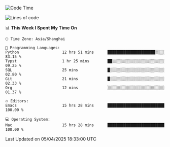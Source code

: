 <!--START_SECTION:waka-->
![Code Time](http://img.shields.io/badge/Code%20Time-2%2C615%20hrs%206%20mins-blue)

![Lines of code](https://img.shields.io/badge/From%20Hello%20World%20I%27ve%20Written-335.3%20thousand%20lines%20of%20code-blue)

📊 **This Week I Spent My Time On** 

```text
🕑︎ Time Zone: Asia/Shanghai

💬 Programming Languages: 
Python                   12 hrs 51 mins      █████████████████████░░░░   83.15 % 
Typst                    1 hr 25 mins        ██░░░░░░░░░░░░░░░░░░░░░░░   09.25 % 
SQL                      25 mins             █░░░░░░░░░░░░░░░░░░░░░░░░   02.80 % 
Git                      21 mins             █░░░░░░░░░░░░░░░░░░░░░░░░   02.33 % 
Org                      12 mins             ░░░░░░░░░░░░░░░░░░░░░░░░░   01.37 % 

🔥 Editors: 
Emacs                    15 hrs 28 mins      █████████████████████████   100.00 % 

💻 Operating System: 
Mac                      15 hrs 28 mins      █████████████████████████   100.00 % 
```


 Last Updated on 05/04/2025 18:33:00 UTC
<!--END_SECTION:waka-->
